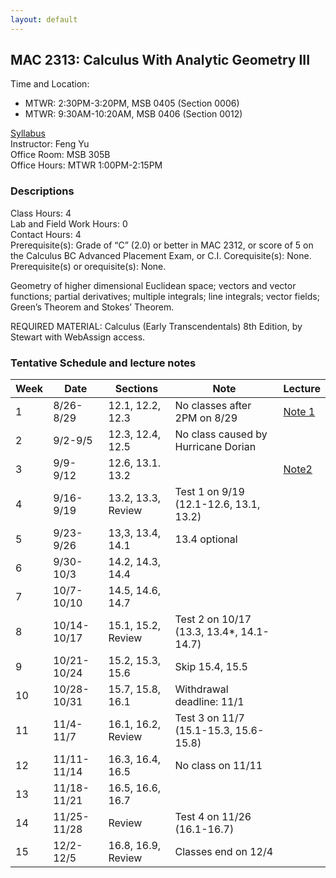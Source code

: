 ```yaml
---
layout: default
---
```


## MAC 2313: Calculus With Analytic Geometry III
Time and Location:
- MTWR: 2:30PM-3:20PM, MSB 0405 (Section 0006)
- MTWR: 9:30AM-10:20AM, MSB 0406 (Section 0012)

[Syllabus](\assets\PDFs\MAC2313\syllabus_MAC2313.pdf)  
Instructor:  Feng Yu  
Office Room:  MSB 305B  
Office Hours:  MTWR 1:00PM-2:15PM   

### Descriptions
Class Hours: 4  
Lab and Field Work Hours: 0  
Contact Hours: 4  
Prerequisite(s): Grade of “C” (2.0) or better in MAC 2312, or score of 5 on the Calculus BC Advanced Placement Exam, or C.I. Corequisite(s): None. Prerequisite(s) or orequisite(s): None.

Geometry of higher dimensional Euclidean space; vectors and vector functions; partial derivatives; multiple integrals; line integrals; vector fields; Green’s Theorem and Stokes’ Theorem.

REQUIRED MATERIAL:  Calculus (Early Transcendentals) 8th Edition, by Stewart with WebAssign access.

### Tentative Schedule and lecture notes

| Week | Date        | Sections           | Note                                     | Lecture                                   |
| ---- | ----------- | ------------------ | ---------------------------------------- | ----------------------------------------- |
| 1    | 8/26-8/29   | 12.1, 12.2, 12.3   | No classes after 2PM on 8/29             | [Note 1](\assets\PDFs\MAC2313\Note_1.pdf) |
| 2    | 9/2-9/5     | 12.3, 12.4, 12.5   | No class caused by Hurricane Dorian      |                                           |
| 3    | 9/9-9/12    | 12.6, 13.1. 13.2   |                                          |[Note2](\assets\PDFs\MAC2313\Note_2.pdf)|
| 4    | 9/16-9/19   | 13.2, 13.3, Review | Test 1 on 9/19 (12.1-12.6, 13.1, 13.2)   |                                           |
| 5    | 9/23-9/26   | 13,3, 13.4, 14.1   | 13.4 optional                            |                                           |
| 6    | 9/30-10/3   | 14.2, 14.3, 14.4   |                                          |                                           |
| 7    | 10/7-10/10  | 14.5, 14.6, 14.7   |                                          |                                           |
| 8    | 10/14-10/17 | 15.1, 15.2, Review | Test 2 on 10/17 (13.3, 13.4*, 14.1-14.7) |                                           |
| 9    | 10/21-10/24 | 15.2, 15.3, 15.6   | Skip 15.4, 15.5                          |                                           |
| 10   | 10/28-10/31 | 15.7, 15.8, 16.1   | Withdrawal deadline: 11/1                |                                           |
| 11   | 11/4-11/7   | 16.1, 16.2, Review | Test 3 on 11/7 (15.1-15.3, 15.6-15.8)    |                                           |
| 12   | 11/11-11/14 | 16.3, 16.4, 16.5   | No class on 11/11                        |                                           |
| 13   | 11/18-11/21 | 16.5, 16.6, 16.7   |                                          |                                           |
| 14   | 11/25-11/28 | Review             | Test 4 on 11/26 (16.1-16.7)              |                                           |
| 15   | 12/2-12/5   | 16.8, 16.9, Review | Classes end on 12/4                      |                                           |
